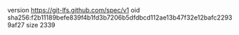 version https://git-lfs.github.com/spec/v1
oid sha256:f2b11189befe839f4b1fd3b7206b5dfdbcd112ae13b47f32e12bafc22939af27
size 2339
